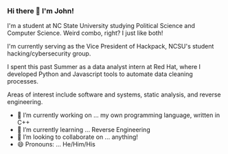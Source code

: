 ### Hi there 👋 I'm John!

I'm a student at NC State University studying Political Science and Computer Science. Weird combo, right? I just like both!

I'm currently serving as the Vice President of Hackpack, NCSU's student hacking/cybersecurity group.

I spent this past Summer as a data analyst intern at Red Hat, where I developed Python and Javascript tools to automate data cleaning processes.

Areas of interest include software and systems, static analysis, and reverse engineering.

- 🔭 I’m currently working on ... my own programming language, written in C++
- 🌱 I’m currently learning ... Reverse Engineering
- 👯 I’m looking to collaborate on ... anything!
- 😄 Pronouns: ... He/Him/His


